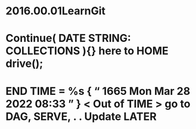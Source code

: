 # 2016.00.01LearnGit
# Continue( DATE STRING: COLLECTIONS ){} here to HOME drive();
# END TIME = %s { “ 1665 Mon Mar 28 2022 08:33 ” } < Out of TIME > go to DAG, SERVE, . . Update LATER
